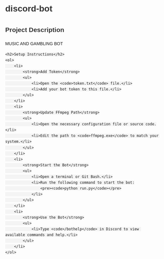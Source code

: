 <!DOCTYPE html>
<html lang="en">
<head>
    <meta charset="UTF-8">
    <meta name="viewport" content="width=device-width, initial-scale=1.0">
    <title>discord-bot Setup Instructions</title>
    <style>
        body {
            font-family: Arial, sans-serif;
            line-height: 1.6;
            margin: 20px;
        }
        h1, h2 {
            color: #333;
        }
        code {
            background: #f4f4f4;
            padding: 2px 4px;
            border-radius: 4px;
        }
        ul {
            margin: 10px 0;
            padding: 0 20px;
        }
    </style>
</head>
<body>
    <h1>discord-bot</h1>
    <h2>Project Description</h2>
    <p>MUSIC AND GAMBLING BOT</p>

    <h2>Setup Instructions</h2>
    <ol>
        <li>
            <strong>Add Token</strong>
            <ul>
                <li>Open the <code>token.txt</code> file.</li>
                <li>Add your bot token to this file.</li>
            </ul>
        </li>
        <li>
            <strong>Update FFmpeg Path</strong>
            <ul>
                <li>Open the necessary configuration file or source code.</li>
                <li>Edit the path to <code>ffmpeg.exe</code> to match your system.</li>
            </ul>
        </li>
        <li>
            <strong>Start the Bot</strong>
            <ul>
                <li>Open a terminal or Git Bash.</li>
                <li>Run the following command to start the bot:
                    <pre><code>python run.py</code></pre>
                </li>
            </ul>
        </li>
        <li>
            <strong>Use the Bot</strong>
            <ul>
                <li>Type <code>/bothelp</code> in Discord to view available commands and help.</li>
            </ul>
        </li>
    </ol>
</body>
</html>
